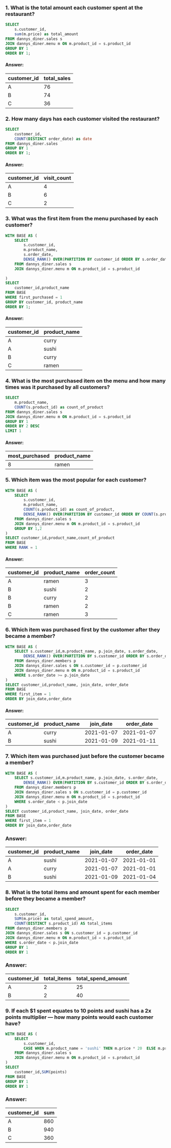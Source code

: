 ### 1. What is the total amount each customer spent at the restaurant?
````sql
SELECT 
	s.customer_id,
	sum(m.price) as total_amount
FROM dannys_diner.sales s
JOIN dannys_diner.menu m ON m.product_id = s.product_id
GROUP BY 1
ORDER BY 1;
````
#### Answer:
| customer_id | total_sales |
| ----------- | ----------- |
| A           | 76          |
| B           | 74          |
| C           | 36          |

### 2. How many days has each customer visited the restaurant?
````sql
SELECT 
	customer_id,
	COUNT(DISTINCT order_date) as date
FROM dannys_diner.sales
GROUP BY 1
ORDER BY 1;
````
#### Answer:
| customer_id | visit_count |
| ----------- | ----------- |
| A           | 4          |
| B           | 6          |
| C           | 2          |

### 3. What was the first item from the menu purchased by each customer?
````sql
WITH BASE AS (
	SELECT
		s.customer_id,
		m.product_name,
		s.order_date,
		DENSE_RANK() OVER(PARTITION BY customer_id ORDER BY s.order_date) as first_purchased
	FROM dannys_diner.sales s 
	JOIN dannys_diner.menu m ON m.product_id = s.product_id
	
)
SELECT 
	customer_id,product_name
FROM BASE
WHERE first_purchased = 1
GROUP BY customer_id, product_name
ORDER BY 1;
````
#### Answer:
| customer_id | product_name | 
| ----------- | ----------- |
| A           | curry        | 
| A           | sushi        | 
| B           | curry        | 
| C           | ramen        |

### 4. What is the most purchased item on the menu and how many times was it purchased by all customers?
````sql
SELECT 
	m.product_name,
	COUNT(s.product_id) as count_of_product
FROM dannys_diner.sales s 
JOIN dannys_diner.menu m ON m.product_id = s.product_id
GROUP BY 1
ORDER BY 2 DESC
LIMIT 1
````
#### Answer:
| most_purchased | product_name | 
| ----------- | ----------- |
| 8       | ramen |


### 5. Which item was the most popular for each customer?
````sql
WITH BASE AS (
	SELECT 
		s.customer_id,
		m.product_name,
		COUNT(s.product_id) as count_of_product,
		DENSE_RANK() OVER(PARTITION BY customer_id ORDER BY COUNT(s.product_id) DESC) as RANK
	FROM dannys_diner.sales s 
	JOIN dannys_diner.menu m ON m.product_id = s.product_id
	GROUP BY 1,2
)
SELECT customer_id,product_name,count_of_product
FROM BASE 
WHERE RANK = 1
````
#### Answer:
| customer_id | product_name | order_count |
| ----------- | ---------- |------------  |
| A           | ramen        |  3   |
| B           | sushi        |  2   |
| B           | curry        |  2   |
| B           | ramen        |  2   |
| C           | ramen        |  3   |

### 6. Which item was purchased first by the customer after they became a member?
````sql
WITH BASE AS (
	SELECT s.customer_id,m.product_name, p.join_date, s.order_date,
		DENSE_RANK() OVER(PARTITION BY s.customer_id ORDER BY s.order_date) as first_item
	FROM dannys_diner.members p
	JOIN dannys_diner.sales s ON s.customer_id = p.customer_id
	JOIN dannys_diner.menu m ON m.product_id = s.product_id
	WHERE s.order_date >= p.join_date
)
SELECT customer_id,product_name, join_date, order_date
FROM BASE 
WHERE first_item = 1 
ORDER BY join_date,order_date 
````
#### Answer:

|customer_id|product_name| join_date | 	 order_date|
|-----------|----------- |-----------|	-----------|
|A	    |	curry	 |2021-01-07 |	2021-01-07 |
|B	    |	sushi	 |2021-01-09 |	2021-01-11 |

### 7. Which item was purchased just before the customer became a member?
````sql
WITH BASE AS (
	SELECT s.customer_id,m.product_name, p.join_date, s.order_date,
		DENSE_RANK() OVER(PARTITION BY s.customer_id ORDER BY s.order_date DESC) as first_item
	FROM dannys_diner.members p
	JOIN dannys_diner.sales s ON s.customer_id = p.customer_id
	JOIN dannys_diner.menu m ON m.product_id = s.product_id
	WHERE s.order_date < p.join_date
)
SELECT customer_id,product_name, join_date, order_date
FROM BASE 
WHERE first_item = 1 
ORDER BY join_date,order_date 
````
### Answer:
|customer_id |product_name| join_date |	order_date|
|------------|------------|-----------|-----------|
|A	     |	sushi	  | 2021-01-07|	2021-01-01|
|A	     |	curry	  | 2021-01-07|	2021-01-01|
|B           |	sushi	  | 2021-01-09|	2021-01-04|

### 8. What is the total items and amount spent for each member before they became a member?
````sql
SELECT
	s.customer_id,
	SUM(m.price) as total_spend_amount,
	COUNT(DISTINCT s.product_id) AS total_items
FROM dannys_diner.members p
JOIN dannys_diner.sales s ON s.customer_id = p.customer_id
JOIN dannys_diner.menu m ON m.product_id = s.product_id
WHERE s.order_date < p.join_date
GROUP BY 1
ORDER BY 1
````
### Answer:
| customer_id | total_items | total_spend_amount |
| --- | --- | --- |
| A | 2 | 25 |
| B | 2 | 40 |

### 9. If each $1 spent equates to 10 points and sushi has a 2x points multiplier — how many points would each customer have?
````sql
WITH BASE AS (
	SELECT
		s.customer_id,
		CASE WHEN m.product_name = 'sushi' THEN m.price * 20  ELSE m.price *10 END AS points
	FROM dannys_diner.sales s 
	JOIN dannys_diner.menu m ON m.product_id = s.product_id
)
SELECT 
	customer_id,SUM(points)
FROM BASE
GROUP BY 1
ORDER BY 1  
````
### Answer:
| customer_id | sum |
| --- | --- |
| A | 860 |
| B | 940 |
| C | 360 |






